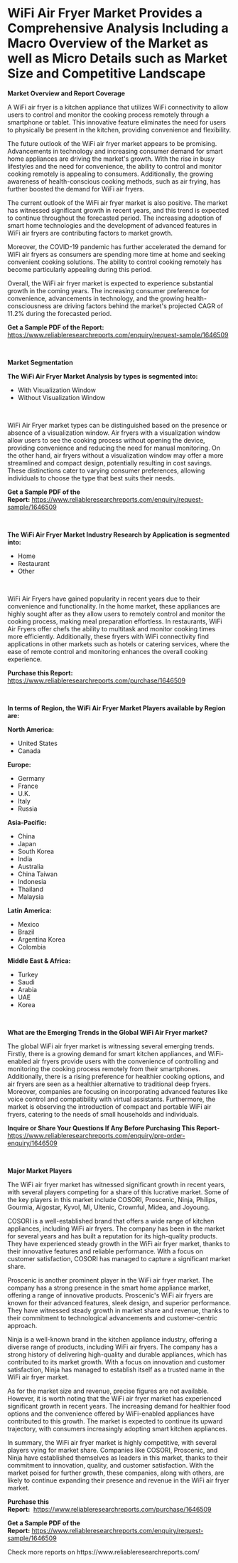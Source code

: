 <p><h1>WiFi Air Fryer Market Provides a Comprehensive Analysis Including a Macro Overview of the Market as well as Micro Details such as Market Size and Competitive Landscape</h1></p><p><strong>Market Overview and Report Coverage</strong></p>
<p><p>A WiFi air fryer is a kitchen appliance that utilizes WiFi connectivity to allow users to control and monitor the cooking process remotely through a smartphone or tablet. This innovative feature eliminates the need for users to physically be present in the kitchen, providing convenience and flexibility.</p><p>The future outlook of the WiFi air fryer market appears to be promising. Advancements in technology and increasing consumer demand for smart home appliances are driving the market's growth. With the rise in busy lifestyles and the need for convenience, the ability to control and monitor cooking remotely is appealing to consumers. Additionally, the growing awareness of health-conscious cooking methods, such as air frying, has further boosted the demand for WiFi air fryers.</p><p>The current outlook of the WiFi air fryer market is also positive. The market has witnessed significant growth in recent years, and this trend is expected to continue throughout the forecasted period. The increasing adoption of smart home technologies and the development of advanced features in WiFi air fryers are contributing factors to market growth.</p><p>Moreover, the COVID-19 pandemic has further accelerated the demand for WiFi air fryers as consumers are spending more time at home and seeking convenient cooking solutions. The ability to control cooking remotely has become particularly appealing during this period.</p><p>Overall, the WiFi air fryer market is expected to experience substantial growth in the coming years. The increasing consumer preference for convenience, advancements in technology, and the growing health-consciousness are driving factors behind the market's projected CAGR of 11.2% during the forecasted period.</p></p>
<p><strong>Get a Sample PDF of the Report:</strong> <a href="https://www.reliableresearchreports.com/enquiry/request-sample/1646509">https://www.reliableresearchreports.com/enquiry/request-sample/1646509</a></p>
<p>&nbsp;</p>
<p><strong>Market Segmentation</strong></p>
<p><strong>The WiFi Air Fryer Market Analysis by types is segmented into:</strong></p>
<p><ul><li>With Visualization Window</li><li>Without Visualization Window</li></ul></p>
<p>&nbsp;</p>
<p><p>WiFi Air Fryer market types can be distinguished based on the presence or absence of a visualization window. Air fryers with a visualization window allow users to see the cooking process without opening the device, providing convenience and reducing the need for manual monitoring. On the other hand, air fryers without a visualization window may offer a more streamlined and compact design, potentially resulting in cost savings. These distinctions cater to varying consumer preferences, allowing individuals to choose the type that best suits their needs.</p></p>
<p><strong>Get a Sample PDF of the Report:</strong>&nbsp;<a href="https://www.reliableresearchreports.com/enquiry/request-sample/1646509">https://www.reliableresearchreports.com/enquiry/request-sample/1646509</a></p>
<p>&nbsp;</p>
<p><strong>The WiFi Air Fryer Market Industry Research by Application is segmented into:</strong></p>
<p><ul><li>Home</li><li>Restaurant</li><li>Other</li></ul></p>
<p>&nbsp;</p>
<p><p>WiFi Air Fryers have gained popularity in recent years due to their convenience and functionality. In the home market, these appliances are highly sought after as they allow users to remotely control and monitor the cooking process, making meal preparation effortless. In restaurants, WiFi Air Fryers offer chefs the ability to multitask and monitor cooking times more efficiently. Additionally, these fryers with WiFi connectivity find applications in other markets such as hotels or catering services, where the ease of remote control and monitoring enhances the overall cooking experience.</p></p>
<p><strong>Purchase this Report:</strong>&nbsp; <a href="https://www.reliableresearchreports.com/purchase/1646509">https://www.reliableresearchreports.com/purchase/1646509</a></p>
<p>&nbsp;</p>
<p><strong>In terms of Region, the WiFi Air Fryer Market Players available by Region are:</strong></p>
<p>
    <p> <strong> North America: </strong>
        <ul>
            <li>United States</li>
            <li>Canada</li>
        </ul>
        </p> 
    <p> <strong> Europe: </strong>
        <ul>
            <li>Germany</li>
            <li>France</li>
            <li>U.K.</li>
            <li>Italy</li>
            <li>Russia</li>
        </ul>
        </p> 
    <p> <strong> Asia-Pacific: </strong>
        <ul>
            <li>China</li>
            <li>Japan</li>
            <li>South Korea</li>
            <li>India</li>
            <li>Australia</li>
            <li>China Taiwan</li>
            <li>Indonesia</li>
            <li>Thailand</li>
            <li>Malaysia</li>
        </ul>
        </p> 
    <p> <strong> Latin America: </strong>
        <ul>
            <li>Mexico</li>
            <li>Brazil</li>
            <li>Argentina Korea</li>
            <li>Colombia</li>
        </ul>
        </p> 
    <p> <strong> Middle East & Africa: </strong>
        <ul>
            <li>Turkey</li>
            <li>Saudi</li>
            <li>Arabia</li>
            <li>UAE</li>
            <li>Korea</li>
        </ul>
    </p>
    </p>
<p>&nbsp;</p>
<p><strong>What are the Emerging Trends in the Global WiFi Air Fryer market?</strong></p>
<p><p>The global WiFi air fryer market is witnessing several emerging trends. Firstly, there is a growing demand for smart kitchen appliances, and WiFi-enabled air fryers provide users with the convenience of controlling and monitoring the cooking process remotely from their smartphones. Additionally, there is a rising preference for healthier cooking options, and air fryers are seen as a healthier alternative to traditional deep fryers. Moreover, companies are focusing on incorporating advanced features like voice control and compatibility with virtual assistants. Furthermore, the market is observing the introduction of compact and portable WiFi air fryers, catering to the needs of small households and individuals.</p></p>
<p><strong>Inquire or Share Your Questions If Any Before Purchasing This Report</strong>- <a href="https://www.reliableresearchreports.com/enquiry/pre-order-enquiry/1646509">https://www.reliableresearchreports.com/enquiry/pre-order-enquiry/1646509</a></p>
<p>&nbsp;</p>
<p><strong>Major Market Players</strong></p>
<p><p>The WiFi air fryer market has witnessed significant growth in recent years, with several players competing for a share of this lucrative market. Some of the key players in this market include COSORI, Proscenic, Ninja, Philips, Gourmia, Aigostar, Kyvol, Mi, Ultenic, Crownful, Midea, and Joyoung.</p><p>COSORI is a well-established brand that offers a wide range of kitchen appliances, including WiFi air fryers. The company has been in the market for several years and has built a reputation for its high-quality products. They have experienced steady growth in the WiFi air fryer market, thanks to their innovative features and reliable performance. With a focus on customer satisfaction, COSORI has managed to capture a significant market share.</p><p>Proscenic is another prominent player in the WiFi air fryer market. The company has a strong presence in the smart home appliance market, offering a range of innovative products. Proscenic's WiFi air fryers are known for their advanced features, sleek design, and superior performance. They have witnessed steady growth in market share and revenue, thanks to their commitment to technological advancements and customer-centric approach.</p><p>Ninja is a well-known brand in the kitchen appliance industry, offering a diverse range of products, including WiFi air fryers. The company has a strong history of delivering high-quality and durable appliances, which has contributed to its market growth. With a focus on innovation and customer satisfaction, Ninja has managed to establish itself as a trusted name in the WiFi air fryer market.</p><p>As for the market size and revenue, precise figures are not available. However, it is worth noting that the WiFi air fryer market has experienced significant growth in recent years. The increasing demand for healthier food options and the convenience offered by WiFi-enabled appliances have contributed to this growth. The market is expected to continue its upward trajectory, with consumers increasingly adopting smart kitchen appliances.</p><p>In summary, the WiFi air fryer market is highly competitive, with several players vying for market share. Companies like COSORI, Proscenic, and Ninja have established themselves as leaders in this market, thanks to their commitment to innovation, quality, and customer satisfaction. With the market poised for further growth, these companies, along with others, are likely to continue expanding their presence and revenue in the WiFi air fryer market.</p></p>
<p><strong>Purchase this Report:</strong>&nbsp;&nbsp;<a href="https://www.reliableresearchreports.com/purchase/1646509">https://www.reliableresearchreports.com/purchase/1646509</a></p>
<p></p>
<p><strong>Get a Sample PDF of the Report:</strong>&nbsp;<a href="https://www.reliableresearchreports.com/enquiry/request-sample/1646509">https://www.reliableresearchreports.com/enquiry/request-sample/1646509</a></p>
<p>Check more reports on https://www.reliableresearchreports.com/</p>